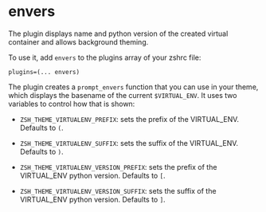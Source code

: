 # envers

The plugin displays name and python version of the created virtual container and allows background theming.

To use it, add `envers` to the plugins array of your zshrc file:
```
plugins=(... envers)
```

The plugin creates a `prompt_envers` function that you can use in your theme, which displays
the basename of the current `$VIRTUAL_ENV`. It uses two variables to control how that is shown:

- `ZSH_THEME_VIRTUALENV_PREFIX`: sets the prefix of the VIRTUAL_ENV. Defaults to `(`.

- `ZSH_THEME_VIRTUALENV_SUFFIX`: sets the suffix of the VIRTUAL_ENV. Defaults to `)`.

- `ZSH_THEME_VIRTUALENV_VERSION_PREFIX`: sets the prefix of the VIRTUAL_ENV python version. Defaults to `[`.

- `ZSH_THEME_VIRTUALENV_VERSION_SUFFIX`: sets the suffix of the VIRTUAL_ENV python version. Defaults to `]`.
